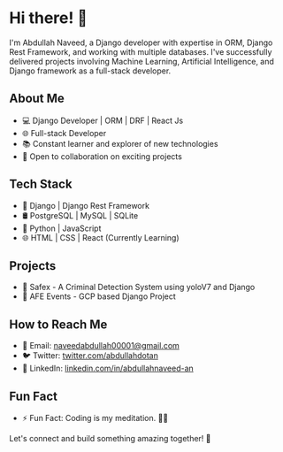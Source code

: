 # Hi there! 👋

I'm Abdullah Naveed, a Django developer with expertise in ORM, Django Rest Framework, and working with multiple databases. I've successfully delivered projects involving Machine Learning, Artificial Intelligence, and Django framework as a full-stack developer.

## About Me

- 💻 Django Developer | ORM | DRF | React Js
- 🌐 Full-stack Developer
- 📚 Constant learner and explorer of new technologies
- 🤝 Open to collaboration on exciting projects

## Tech Stack

- 🔧 Django | Django Rest Framework
- 🛢️ PostgreSQL | MySQL | SQLite
- 🚀 Python | JavaScript
- 🌐 HTML | CSS | React (Currently Learning)

## Projects

- 🧠 Safex - A Criminal Detection System using yoloV7 and Django 
- 💼 AFE Events - GCP based Django Project 

## How to Reach Me

- 📧 Email: naveedabdullah00001@gmail.com
- 🐦 Twitter: [twitter.com/abdullahdotan](https://twitter.com/abdullahdotan)
- 💼 LinkedIn: [linkedin.com/in/abdullahnaveed-an](https://www.linkedin.com/in/abdullahnaveed-an)

## Fun Fact

- ⚡ Fun Fact: Coding is my meditation. 🧘‍♂️

Let's connect and build something amazing together! 🚀
